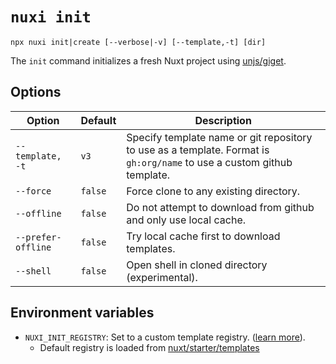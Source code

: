 # `nuxi init`

```{bash}
npx nuxi init|create [--verbose|-v] [--template,-t] [dir]
```

The `init` command initializes a fresh Nuxt project using [unjs/giget](https://github.com/unjs/giget).

## Options

Option        | Default          | Description
-------------------------|-----------------|------------------
`--template, -t` | `v3` | Specify template name or git repository to use as a template. Format is `gh:org/name` to use a custom github template.
`--force`      | `false` | Force clone to any existing directory.
`--offline`   | `false` | Do not attempt to download from github and only use local cache.
`--prefer-offline` | `false` | Try local cache first to download templates.
`--shell` | `false` | Open shell in cloned directory (experimental).

## Environment variables

- `NUXI_INIT_REGISTRY`: Set to a custom template registry. ([learn more](https://github.com/unjs/giget#custom-registry)).
  - Default registry is loaded from [nuxt/starter/templates](https://github.com/nuxt/starter/tree/templates/templates)
